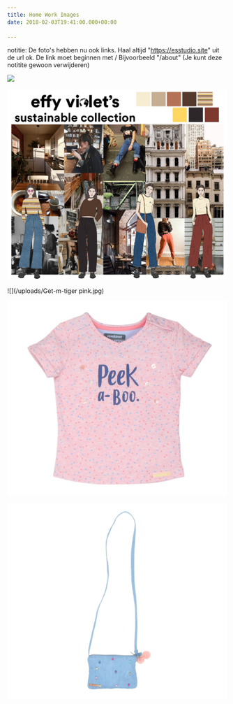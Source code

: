 ```yaml
---
title: Home Work Images
date: 2018-02-03T19:41:00.000+00:00

---
```

notitie: De foto's hebben nu ook links.
Haal altijd "https://esstudio.site" uit de url ok.
De link moet beginnen met /
Bijvoorbeeld "/about" (Je kunt deze notitite gewoon verwijderen)

![](/uploads/Untitled-1-1.jpg)

![](/uploads/Sustainable_collection_cover-1.jpg)

![](/uploads/Get-m-tiger pink.jpg)

![](/uploads/mini-girls.jpg)

![](/uploads/tasje-blauw.jpg)
